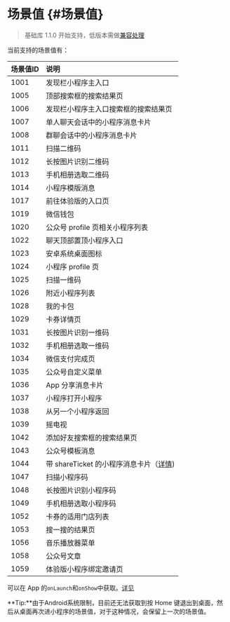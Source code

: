 # 场景值 {#场景值}

> 基础库 1.1.0 开始支持，低版本需做[兼容处理](https://mp.weixin.qq.com/debug/wxadoc/dev/framework/compatibility.html)

当前支持的场景值有：

| 场景值ID | 说明 |
| :--- | :--- |
| 1001 | 发现栏小程序主入口 |
| 1005 | 顶部搜索框的搜索结果页 |
| 1006 | 发现栏小程序主入口搜索框的搜索结果页 |
| 1007 | 单人聊天会话中的小程序消息卡片 |
| 1008 | 群聊会话中的小程序消息卡片 |
| 1011 | 扫描二维码 |
| 1012 | 长按图片识别二维码 |
| 1013 | 手机相册选取二维码 |
| 1014 | 小程序模版消息 |
| 1017 | 前往体验版的入口页 |
| 1019 | 微信钱包 |
| 1020 | 公众号 profile 页相关小程序列表 |
| 1022 | 聊天顶部置顶小程序入口 |
| 1023 | 安卓系统桌面图标 |
| 1024 | 小程序 profile 页 |
| 1025 | 扫描一维码 |
| 1026 | 附近小程序列表 |
| 1028 | 我的卡包 |
| 1029 | 卡券详情页 |
| 1031 | 长按图片识别一维码 |
| 1032 | 手机相册选取一维码 |
| 1034 | 微信支付完成页 |
| 1035 | 公众号自定义菜单 |
| 1036 | App 分享消息卡片 |
| 1037 | 小程序打开小程序 |
| 1038 | 从另一个小程序返回 |
| 1039 | 摇电视 |
| 1042 | 添加好友搜索框的搜索结果页 |
| 1043 | 公众号模板消息 |
| 1044 | 带 shareTicket 的小程序消息卡片（[详情](https://mp.weixin.qq.com/debug/wxadoc/dev/api/share.html#获取更多转发信息)\) |
| 1047 | 扫描小程序码 |
| 1048 | 长按图片识别小程序码 |
| 1049 | 手机相册选取小程序码 |
| 1052 | 卡券的适用门店列表 |
| 1053 | 搜一搜的结果页 |
| 1056 | 音乐播放器菜单 |
| 1058 | 公众号文章 |
| 1059 | 体验版小程序绑定邀请页 |

可以在 App 的`onLaunch`和`onShow`中获取。[详见](https://mp.weixin.qq.com/debug/wxadoc/dev/framework/app-service/app.html)

**Tip:**由于Android系统限制，目前还无法获取到按 Home 键退出到桌面，然后从桌面再次进小程序的场景值，对于这种情况，会保留上一次的场景值。


